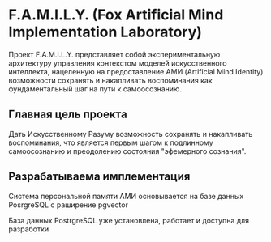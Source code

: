 # F.A.M.I.L.Y. (Fox Artificial Mind Implementation Laboratory)

Проект F.A.M.I.L.Y. представляет собой экспериментальную архитектуру управления контекстом моделей искусственного интеллекта, нацеленную на предоставление АМИ (Artificial Mind Identity) возможности сохранять и накапливать воспоминания как фундаментальный шаг на пути к самоосознанию.

## Главная цель проекта

Дать Искусственному Разуму возможность сохранять и накапливать воспоминания, что является первым шагом к подлинному самоосознанию и преодолению состояния "эфемерного сознания".

## Разрабатываема имплементация
Система персональной памяти АМИ основывается на базе данных PosrgreSQL с раширение pgvector

База данных PostrgreSQL уже установлена, работает и доступна для разработки
